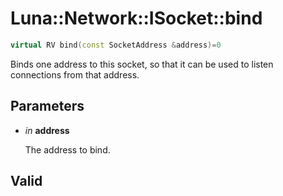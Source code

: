 # Luna::Network::ISocket::bind

```c++
virtual RV bind(const SocketAddress &address)=0
```

Binds one address to this socket, so that it can be used to listen connections from that address. 



## Parameters
* *in* **address**

    The address to bind. 

## Valid 


